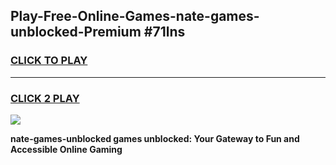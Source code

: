 
## Play-Free-Online-Games-nate-games-unblocked-Premium #71lns
<h3>
<a href="https://premium.freeplayer.one?title=nate-games-unblocked&ref=8M">CLICK TO PLAY</a></h3>
<hr>

<h3>
<a href="https://premium.freeplayer.one?title=nate-games-unblocked&ref=8M">CLICK 2 PLAY</a>
  
</h3>

<a href="https://premium.freeplayer.one?title=nate-games-unblocked&ref=8M"><img src="https://clearcache.store/games.png"></a>


**nate-games-unblocked games unblocked: Your Gateway to Fun and Accessible Online Gaming**
